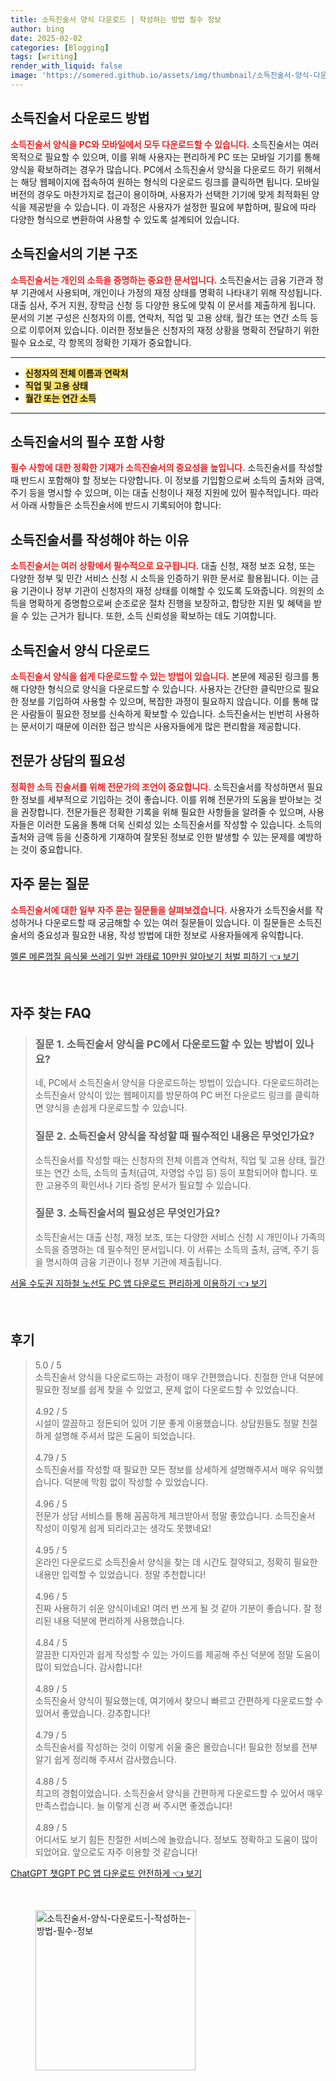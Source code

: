 ```yaml
---
title: 소득진술서 양식 다운로드 | 작성하는 방법 필수 정보
author: bing
date: 2025-02-02
categories: [Blogging]
tags: [writing]
render_with_liquid: false
image: 'https://somered.github.io/assets/img/thumbnail/소득진술서-양식-다운로드-|-작성하는-방법-필수-정보.webp'
---
```



<h2 id='소득진술서_다운로드_방법'>소득진술서 다운로드 방법</h2>

<p><b><span style="color: #ee2323;">소득진술서 양식을 PC와 모바일에서 모두 다운로드할 수 있습니다.</span></b> 소득진술서는 여러 목적으로 필요할 수 있으며, 이를 위해 사용자는 편리하게 PC 또는 모바일 기기를 통해 양식을 확보하려는 경우가 많습니다. PC에서 소득진술서 양식을 다운로드 하기 위해서는 해당 웹페이지에 접속하여 원하는 형식의 다운로드 링크를 클릭하면 됩니다. 모바일 버전의 경우도 마찬가지로 접근이 용이하며, 사용자가 선택한 기기에 맞게 최적화된 양식을 제공받을 수 있습니다. 이 과정은 사용자가 설정한 필요에 부합하며, 필요에 따라 다양한 형식으로 변환하여 사용할 수 있도록 설계되어 있습니다.</p>

<h2 id='소득진술서_기본_구조'>소득진술서의 기본 구조</h2>

<p><b><span style="color: #ee2323;">소득진술서는 개인의 소득을 증명하는 중요한 문서입니다.</span></b> 소득진술서는 금융 기관과 정부 기관에서 사용되며, 개인이나 가정의 재정 상태를 명확히 나타내기 위해 작성됩니다. 대출 심사, 주거 지원, 장학금 신청 등 다양한 용도에 맞춰 이 문서를 제출하게 됩니다. 문서의 기본 구성은 신청자의 이름, 연락처, 직업 및 고용 상태, 월간 또는 연간 소득 등으로 이루어져 있습니다. 이러한 정보들은 신청자의 재정 상황을 명확히 전달하기 위한 필수 요소로, 각 항목의 정확한 기재가 중요합니다.</p>

<hr />

<ul>
    <li><b><span style="background-color: #ffe066;">신청자의 전체 이름과 연락처</span></b></li>
    <li><b><span style="background-color: #ffe066;">직업 및 고용 상태</span></b></li>
    <li><b><span style="background-color: #ffe066;">월간 또는 연간 소득</span></b></li>
</ul>

<hr />

<h2 id='소득진술서_필수_포함_사항'>소득진술서의 필수 포함 사항</h2>

<p><b><span style="color: #ee2323;">필수 사항에 대한 정확한 기재가 소득진술서의 중요성을 높입니다.</span></b> 소득진술서를 작성할 때 반드시 포함해야 할 정보는 다양합니다. 이 정보를 기입함으로써 소득의 출처와 금액, 주기 등을 명시할 수 있으며, 이는 대출 신청이나 재정 지원에 있어 필수적입니다. 따라서 아래 사항들은 소득진술서에 반드시 기록되어야 합니다:</p>

<h2 id='소득진술서_작성의_필요성'>소득진술서를 작성해야 하는 이유</h2>

<p><b><span style="color: #ee2323;">소득진술서는 여러 상황에서 필수적으로 요구됩니다.</span></b> 대출 신청, 재정 보조 요청, 또는 다양한 정부 및 민간 서비스 신청 시 소득을 인증하기 위한 문서로 활용됩니다. 이는 금융 기관이나 정부 기관이 신청자의 재정 상태를 이해할 수 있도록 도와줍니다. 의원의 소득을 명확하게 증명함으로써 순조로운 절차 진행을 보장하고, 합당한 지원 및 혜택을 받을 수 있는 근거가 됩니다. 또한, 소득 신뢰성을 확보하는 데도 기여합니다.</p>

<h2 id='소득진술서_양식_다운로드'>소득진술서 양식 다운로드</h2>

<p><b><span style="color: #ee2323;">소득진술서 양식을 쉽게 다운로드할 수 있는 방법이 있습니다.</span></b> 본문에 제공된 링크를 통해 다양한 형식으로 양식을 다운로드할 수 있습니다. 사용자는 간단한 클릭만으로 필요한 정보를 기입하여 사용할 수 있으며, 복잡한 과정이 필요하지 않습니다. 이를 통해 많은 사람들이 필요한 정보를 신속하게 확보할 수 있습니다. 소득진술서는 빈번히 사용하는 문서이기 때문에 이러한 접근 방식은 사용자들에게 많은 편리함을 제공합니다.</p>

<h2 id='소득진술서_작성_전문가_상담'>전문가 상담의 필요성</h2>

<p><b><span style="color: #ee2323;">정확한 소득 진술서를 위해 전문가의 조언이 중요합니다.</span></b> 소득진술서를 작성하면서 필요한 정보를 세부적으로 기입하는 것이 좋습니다. 이를 위해 전문가의 도움을 받아보는 것을 권장합니다. 전문가들은 정확한 기록을 위해 필요한 사항들을 알려줄 수 있으며, 사용자들은 이러한 도움을 통해 더욱 신뢰성 있는 소득진술서를 작성할 수 있습니다. 소득의 출처와 금액 등을 신중하게 기재하여 잘못된 정보로 인한 발생할 수 있는 문제를 예방하는 것이 중요합니다.</p>

<h2 id='자주_묻는_질문'>자주 묻는 질문</h2>

<p><b><span style="color: #ee2323;">소득진술서에 대한 일부 자주 묻는 질문들을 살펴보겠습니다.</span></b> 사용자가 소득진술서를 작성하거나 다운로드할 때 궁금해할 수 있는 여러 질문들이 있습니다. 이 질문들은 소득진술서의 중요성과 필요한 내용, 작성 방법에 대한 정보로 사용자들에게 유익합니다.</p>


<p><a class="click-button" title="멜론 메론껍질 음식물 쓰레기 일반 과태료 10만원 알아보기 처벌 피하기" href="https://somered.github.io/posts/%EB%A9%9C%EB%A1%A0-%EB%A9%94%EB%A1%A0%EA%BB%8D%EC%A7%88-%EC%9D%8C%EC%8B%9D%EB%AC%BC-%EC%93%B0%EB%A0%88%EA%B8%B0-%EC%9D%BC%EB%B0%98-%EA%B3%BC%ED%83%9C%EB%A3%8C-10%EB%A7%8C%EC%9B%90-%EC%95%8C%EC%95%84%EB%B3%B4%EA%B8%B0-%EC%B2%98%EB%B2%8C-%ED%94%BC%ED%95%98%EA%B8%B0/" rel="dofollow">멜론 메론껍질 음식물 쓰레기 일반 과태료 10만원 알아보기 처벌 피하기 👈 보기</a></p><br>
<h2 id='자주_찾는_FAQ'>자주 찾는 FAQ</h2>
<div itemscope="" itemtype="https://schema.org/FAQPage"> 
<blockquote> 
<div itemscope="" itemprop="mainEntity" itemtype="https://schema.org/Question"> 
<h3 itemprop="name">질문 1. 소득진술서 양식을 PC에서 다운로드할 수 있는 방법이 있나요?</h3> 
<div itemscope="" itemprop="acceptedAnswer" itemtype="https://schema.org/Answer"> 
<span itemprop="text"> 
<p>네, PC에서 소득진술서 양식을 다운로드하는 방법이 있습니다. 다운로드하려는 소득진술서 양식이 있는 웹페이지를 방문하여 PC 버전 다운로드 링크를 클릭하면 양식을 손쉽게 다운로드할 수 있습니다.</p> 
</span> 
</div> 
</div> 
<div itemscope="" itemprop="mainEntity" itemtype="https://schema.org/Question"> 
<h3 itemprop="name">질문 2. 소득진술서 양식을 작성할 때 필수적인 내용은 무엇인가요?</h3> 
<div itemscope="" itemprop="acceptedAnswer" itemtype="https://schema.org/Answer"> 
<span itemprop="text"> 
<p>소득진술서를 작성할 때는 신청자의 전체 이름과 연락처, 직업 및 고용 상태, 월간 또는 연간 소득, 소득의 출처(급여, 자영업 수입 등) 등이 포함되어야 합니다. 또한 고용주의 확인서나 기타 증빙 문서가 필요할 수 있습니다.</p> 
</span> 
</div> 
</div> 
<div itemscope="" itemprop="mainEntity" itemtype="https://schema.org/Question"> 
<h3 itemprop="name">질문 3. 소득진술서의 필요성은 무엇인가요?</h3> 
<div itemscope="" itemprop="acceptedAnswer" itemtype="https://schema.org/Answer"> 
<span itemprop="text"> 
<p>소득진술서는 대출 신청, 재정 보조, 또는 다양한 서비스 신청 시 개인이나 가족의 소득을 증명하는 데 필수적인 문서입니다. 이 서류는 소득의 출처, 금액, 주기 등을 명시하여 금융 기관이나 정부 기관에 제출됩니다.</p> 
</span> 
</div> 
</div> 
</blockquote> 
</div>
<p><a class="click-button" title="서울 수도권 지하철 노선도 PC 앱 다운로드 편리하게 이용하기" href="https://somered.github.io/posts/%EC%84%9C%EC%9A%B8-%EC%88%98%EB%8F%84%EA%B6%8C-%EC%A7%80%ED%95%98%EC%B2%A0-%EB%85%B8%EC%84%A0%EB%8F%84-PC-%EC%95%B1-%EB%8B%A4%EC%9A%B4%EB%A1%9C%EB%93%9C-%ED%8E%B8%EB%A6%AC%ED%95%98%EA%B2%8C-%EC%9D%B4%EC%9A%A9%ED%95%98%EA%B8%B0/" rel="dofollow">서울 수도권 지하철 노선도 PC 앱 다운로드 편리하게 이용하기 👈 보기</a></p><br>
<h2 id='후기'>후기</h2>
<div itemscope itemtype="https://schema.org/Product">
  <blockquote>
  <div itemprop="review" itemscope itemtype="https://schema.org/Review">
      <div itemprop="reviewRating" itemscope itemtype="https://schema.org/Rating"> <span itemprop="ratingValue">5.0</span> / <span itemprop="bestRating">5</span> </div>
      <span itemprop="reviewBody">소득진술서 양식을 다운로드하는 과정이 매우 간편했습니다. 친절한 안내 덕분에 필요한 정보를 쉽게 찾을 수 있었고, 문제 없이 다운로드할 수 있었습니다.</span>
  </div>
  <br>
  <div itemprop="review" itemscope itemtype="https://schema.org/Review">
      <div itemprop="reviewRating" itemscope itemtype="https://schema.org/Rating"> <span itemprop="ratingValue">4.92</span> / <span itemprop="bestRating">5</span> </div>
      <span itemprop="reviewBody">시설이 깔끔하고 정돈되어 있어 기분 좋게 이용했습니다. 상담원들도 정말 친절하게 설명해 주셔서 많은 도움이 되었습니다.</span>
  </div>
  <br>
  <div itemprop="review" itemscope itemtype="https://schema.org/Review">
      <div itemprop="reviewRating" itemscope itemtype="https://schema.org/Rating"> <span itemprop="ratingValue">4.79</span> / <span itemprop="bestRating">5</span> </div>
      <span itemprop="reviewBody">소득진술서를 작성할 때 필요한 모든 정보를 상세하게 설명해주셔서 매우 유익했습니다. 덕분에 막힘 없이 작성할 수 있었습니다.</span>
  </div>
  <br>
  <div itemprop="review" itemscope itemtype="https://schema.org/Review">
      <div itemprop="reviewRating" itemscope itemtype="https://schema.org/Rating"> <span itemprop="ratingValue">4.96</span> / <span itemprop="bestRating">5</span> </div>
      <span itemprop="reviewBody">전문가 상담 서비스를 통해 꼼꼼하게 체크받아서 정말 좋았습니다. 소득진술서 작성이 이렇게 쉽게 되리라고는 생각도 못했네요!</span>
  </div>
  <br>
  <div itemprop="review" itemscope itemtype="https://schema.org/Review">
      <div itemprop="reviewRating" itemscope itemtype="https://schema.org/Rating"> <span itemprop="ratingValue">4.95</span> / <span itemprop="bestRating">5</span> </div>
      <span itemprop="reviewBody">온라인 다운로드로 소득진술서 양식을 찾는 데 시간도 절약되고, 정확히 필요한 내용만 입력할 수 있었습니다. 정말 추천합니다!</span>
  </div>
  <br>
  <div itemprop="review" itemscope itemtype="https://schema.org/Review">
      <div itemprop="reviewRating" itemscope itemtype="https://schema.org/Rating"> <span itemprop="ratingValue">4.96</span> / <span itemprop="bestRating">5</span> </div>
      <span itemprop="reviewBody">진짜 사용하기 쉬운 양식이네요! 여러 번 쓰게 될 것 같아 기분이 좋습니다. 잘 정리된 내용 덕분에 편리하게 사용했습니다.</span>
  </div>
  <br>
  <div itemprop="review" itemscope itemtype="https://schema.org/Review">
      <div itemprop="reviewRating" itemscope itemtype="https://schema.org/Rating"> <span itemprop="ratingValue">4.84</span> / <span itemprop="bestRating">5</span> </div>
      <span itemprop="reviewBody">깔끔한 디자인과 쉽게 작성할 수 있는 가이드를 제공해 주신 덕분에 정말 도움이 많이 되었습니다. 감사합니다!</span>
  </div>
  <br>
  <div itemprop="review" itemscope itemtype="https://schema.org/Review">
      <div itemprop="reviewRating" itemscope itemtype="https://schema.org/Rating"> <span itemprop="ratingValue">4.89</span> / <span itemprop="bestRating">5</span> </div>
      <span itemprop="reviewBody">소득진술서 양식이 필요했는데, 여기에서 찾으니 빠르고 간편하게 다운로드할 수 있어서 좋았습니다. 강추합니다!</span>
  </div>
  <br>
  <div itemprop="review" itemscope itemtype="https://schema.org/Review">
      <div itemprop="reviewRating" itemscope itemtype="https://schema.org/Rating"> <span itemprop="ratingValue">4.79</span> / <span itemprop="bestRating">5</span> </div>
      <span itemprop="reviewBody">소득진술서를 작성하는 것이 이렇게 쉬울 줄은 몰랐습니다! 필요한 정보를 전부 알기 쉽게 정리해 주셔서 감사했습니다.</span>
  </div>
  <br>
  <div itemprop="review" itemscope itemtype="https://schema.org/Review">
      <div itemprop="reviewRating" itemscope itemtype="https://schema.org/Rating"> <span itemprop="ratingValue">4.88</span> / <span itemprop="bestRating">5</span> </div>
      <span itemprop="reviewBody">최고의 경험이었습니다. 소득진술서 양식을 간편하게 다운로드할 수 있어서 매우 만족스럽습니다. 늘 이렇게 신경 써 주시면 좋겠습니다!</span>
  </div>
  <br>
  <div itemprop="review" itemscope itemtype="https://schema.org/Review">
      <div itemprop="reviewRating" itemscope itemtype="https://schema.org/Rating"> <span itemprop="ratingValue">4.89</span> / <span itemprop="bestRating">5</span> </div>
      <span itemprop="reviewBody">어디서도 보기 힘든 친절한 서비스에 놀랐습니다. 정보도 정확하고 도움이 많이 되었어요. 앞으로도 자주 이용할 것 같습니다!</span>
  </div>
  </blockquote>
</div>
<p><a class="click-button" title="ChatGPT 챗GPT PC 앱 다운로드 안전하게" href="https://somered.github.io/posts/ChatGPT-%EC%B1%97GPT-PC-%EC%95%B1-%EB%8B%A4%EC%9A%B4%EB%A1%9C%EB%93%9C-%EC%95%88%EC%A0%84%ED%95%98%EA%B2%8C/" rel="dofollow">ChatGPT 챗GPT PC 앱 다운로드 안전하게 👈 보기</a></p><br>
<figure class="image"><img src="https://somered.github.io/assets/img/thumbnail/소득진술서-양식-다운로드-|-작성하는-방법-필수-정보.webp" alt="소득진술서-양식-다운로드-|-작성하는-방법-필수-정보" width="256" height="256"></figure>